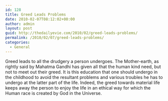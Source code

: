 ```yaml
---
id: 128
title: Greed Leads Problems
date: 2010-02-07T08:12:02+00:00
author: admin
layout: post
guid: http://thedailyevie.com/2010/02/greed-leads-problems/
permalink: /2010/02/07/greed-leads-problems/
categories:
  - General
---
```

Greed leads to all the drudgery a person undergoes. The Mother-earth, as rightly said by Mahatma Gandhi has given all that the human kind need, but not to meet out their greed. It is this education that one should undergo in the childhood to avoid the resultant problems and various troubles he has to undergo at the latter part of the life. Indeed, the greed towards material life keeps away the person to enjoy the life in an ethical way for which the Human race is created by God in the Universe.